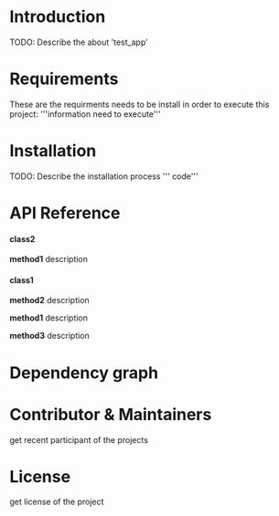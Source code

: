 # Introduction
TODO: Describe the about 'test_app'
# Requirements
These are the requirments needs to be install in order to execute this project: 
'''information need to execute'''
# Installation
TODO: Describe the installation process
''' code'''
# API Reference
#### class2
**method1**
description


#### class1
**method2**
description

**method1**
description

**method3**
description


# Dependency graph
# Contributor & Maintainers
get recent participant of the projects
# License
get license of the project
